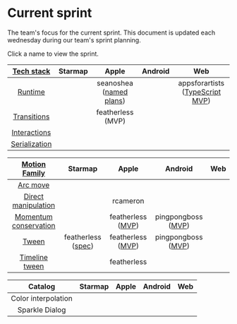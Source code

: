 # Current sprint

The team's focus for the current sprint. This document is updated each wednesday during our team's sprint planning.

Click a name to view the sprint.

| [Tech stack](https://material-motion.gitbooks.io/material-motion-starmap/content/specifications/#tech-stack)    | Starmap | Apple | Android | Web |
|:-------------:|:-------:|:-----:|:-------:|:---:|
| [Runtime](https://material-motion.gitbooks.io/material-motion-starmap/content/specifications/runtime/)       | &nbsp;  | seanoshea ([named plans](https://github.com/material-motion/material-motion-runtime-objc/projects/4)) | &nbsp; | appsforartists ([TypeScript MVP](https://github.com/material-motion/material-motion-experiments-js/milestone/11)) |
| [Transitions](https://material-motion.gitbooks.io/material-motion-starmap/content/specifications/transitions.html)   | &nbsp; | featherless (MVP) | &nbsp; | &nbsp; |
| [Interactions](https://material-motion.gitbooks.io/material-motion-starmap/content/specifications/interactions.html)  | &nbsp; | &nbsp; | &nbsp; | &nbsp; |
| [Serialization](https://material-motion.gitbooks.io/material-motion-starmap/content/specifications/serialization.html) | &nbsp; | &nbsp; | &nbsp; | &nbsp; |

| [Motion Family](https://material-motion.gitbooks.io/material-motion-starmap/content/specifications/motion-family.html)       | Starmap | Apple  | Android | Web    |
|:-------------------:|:-------:|:------:|:-------:|:------:|
| [Arc move](https://material-motion.gitbooks.io/material-motion-starmap/content/specifications/motion_family/arc_move.html)            |  &nbsp; | &nbsp; | &nbsp; | &nbsp; |
| [Direct manipulation](https://material-motion.gitbooks.io/material-motion-starmap/content/specifications/motion_family/direct_manipulation.html) |  &nbsp; | rcameron | &nbsp;| &nbsp; |
| [Momentum conservation](https://material-motion.gitbooks.io/material-motion-starmap/content/specifications/motion_family/momentum_conservation.html) | &nbsp; | featherless ([MVP](https://github.com/material-motion/material-motion-family-pop-swift/projects/1)) | pingpongboss ([MVP](https://github.com/material-motion/material-motion-family-rebound-android/milestone/1)) | &nbsp; |
| [Tween](https://material-motion.gitbooks.io/material-motion-starmap/content/specifications/motion_family/tween.html)               | featherless ([spec](https://github.com/material-motion/material-motion-starmap/projects/1)) | featherless ([MVP](https://github.com/material-motion/material-motion-family-coreanimation-swift/projects/1)) |  pingpongboss ([MVP](https://github.com/material-motion/material-motion-family-tween-android/milestone/1)) | &nbsp; |
| [Timeline tween](https://material-motion.gitbooks.io/material-motion-starmap/content/specifications/motion_family/timeline_tween.html)      |  &nbsp; | featherless |  &nbsp; | &nbsp; |

| Catalog | Starmap | Apple  | Android | Web    |
|:-------:|:------:|:------:|:-------:|:------:|
|  Color interpolation | &nbsp; | &nbsp; | &nbsp; | &nbsp; |
|  Sparkle Dialog | &nbsp; | &nbsp; |  &nbsp; | &nbsp; |
